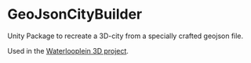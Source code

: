 # GeoJsonCityBuilder
Unity Package to recreate a 3D-city from a specially crafted geojson file.

Used in the [Waterlooplein 3D project](https://github.com/ElmarJ/Waterlooplein3D).

